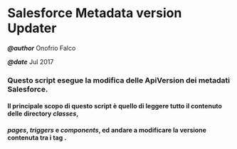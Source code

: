 # Salesforce Metadata version Updater

**_@author_** Onofrio Falco 

**_@date_** Jul 2017

### Questo script esegue la modifica delle ApiVersion dei metadati Salesforce.
#### Il principale scopo di questo script è quello di leggere tutto il contenuto delle directory _classes_, 
#### _pages_, _triggers_ e _components_, ed andare a modificare la versione contenuta tra i tag *<apiVersion></apiVersion>*.
